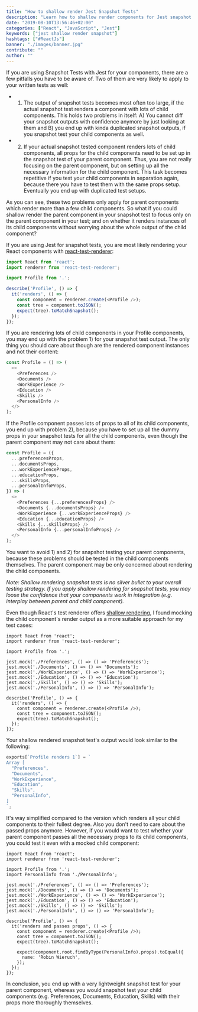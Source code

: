 ```yaml
---
title: "How to shallow render Jest Snapshot Tests"
description: "Learn how to shallow render components for Jest snapshot tests. This way, you will avoid too large snapshot test outputs and too much setup for child components ..."
date: "2019-08-10T13:56:46+02:00"
categories: ["React", "JavaScript", "Jest"]
keywords: ["jest shallow render snapshot"]
hashtags: ["#ReactJs"]
banner: "./images/banner.jpg"
contribute: ""
author: ""
---
```


<Sponsorship />

If you are using Snapshot Tests with Jest for your components, there are a few pitfalls you have to be aware of. Two of them are very likely to apply to your written tests as well:

* 1) The output of snapshot tests becomes most often too large, if the actual snapshot test renders a component with lots of child components. This holds two problems in itself: A) You cannot diff your snapshot outputs with confidence anymore by just looking at them and B) you end up with kinda duplicated snapshot outputs, if you snapshot test your child components as well.

* 2) If your actual snapshot tested component renders lots of child components, all props for the child components need to be set up in the snapshot test of your parent component. Thus, you are not really focusing on the parent component, but on setting up all the necessary information for the child component. This task becomes repetitive if you test your child components in separation again, because there you have to test them with the same props setup. Eventually you end up with duplicated test setups.

As you can see, these two problems only apply for parent components which render more than a few child components. So what if you could shallow render the parent component in your snapshot test to focus only on the parent component in your test; and on whether it renders instances of its child components without worrying about the whole output of the child component?

If you are using Jest for snapshot tests, you are most likely rendering your React components with [react-test-renderer](https://reactjs.org/docs/test-renderer.html):

```javascript
import React from 'react';
import renderer from 'react-test-renderer';

import Profile from '.';

describe('Profile', () => {
  it('renders', () => {
    const component = renderer.create(<Profile />);
    const tree = component.toJSON();
    expect(tree).toMatchSnapshot();
  });
});
```

If you are rendering lots of child components in your Profile components, you may end up with the problem 1) for your snapshot test output. The only thing you should care about though are the rendered component instances and not their content:

```javascript
const Profile = () => (
  <>
    <Preferences />
    <Documents />
    <WorkExperience />
    <Education />
    <Skills />
    <PersonalInfo />
  </>
);
```

If the Profile component passes lots of props to all of its child components, you end up with problem 2), because you have to set up all the dummy props in your snapshot tests for all the child components, even though the parent component may not care about them:

```javascript
const Profile = ({
  ...preferencesProps,
  ...documentsProps,
  ...workExperienceProps,
  ...educationProps,
  ...skillsProps,
  ...personalInfoProps,
}) => (
  <>
    <Preferences {...preferencesProps} />
    <Documents {...documentsProps} />
    <WorkExperience {...workExperienceProps} />
    <Education {...educationProps} />
    <Skills {...skillsProps} />
    <PersonalInfo {...personalInfoProps} />
  </>
);
```

You want to avoid 1) and 2) for snapshot testing your parent components, because these problems should be tested in the child components themselves. The parent component may be only concerned about rendering the child components.

*Note: Shallow rendering snapshot tests is no silver bullet to your overall testing strategy. If you apply shallow rendering for snapshot tests, you may loose the confidence that your components work in integration (e.g. interplay between parent and child component).*

Even though React's test renderer offers [shallow rendering](https://reactjs.org/docs/shallow-renderer.html), I found mocking the child component's render output as a more suitable approach for my test cases:

```javascript{6,7,8,9,10,11}
import React from 'react';
import renderer from 'react-test-renderer';

import Profile from '.';

jest.mock('./Preferences', () => () => 'Preferences');
jest.mock('./Documents', () => () => 'Documents');
jest.mock('./WorkExperience', () => () => 'WorkExperience');
jest.mock('./Education', () => () => 'Education');
jest.mock('./Skills', () => () => 'Skills');
jest.mock('./PersonalInfo', () => () => 'PersonalInfo');

describe('Profile', () => {
  it('renders', () => {
    const component = renderer.create(<Profile />);
    const tree = component.toJSON();
    expect(tree).toMatchSnapshot();
  });
});
```

Your shallow rendered snapshot test's output would look similar to the following:

```javascript
exports[`Profile renders 1`] = `
Array [
  "Preferences",
  "Documents",
  "WorkExperience",
  "Education",
  "Skills",
  "PersonalInfo",
]
`;
```

It's way simplified compared to the version which renders all your child components to their fullest degree. Also you don't need to care about the passed props anymore. However, if you would want to test whether your parent component passes all the necessary props to its child components, you could test it even with a mocked child component:

```javascript{5,20,21,22}
import React from 'react';
import renderer from 'react-test-renderer';

import Profile from '.';
import PersonalInfo from './PersonalInfo';

jest.mock('./Preferences', () => () => 'Preferences');
jest.mock('./Documents', () => () => 'Documents');
jest.mock('./WorkExperience', () => () => 'WorkExperience');
jest.mock('./Education', () => () => 'Education');
jest.mock('./Skills', () => () => 'Skills');
jest.mock('./PersonalInfo', () => () => 'PersonalInfo');

describe('Profile', () => {
  it('renders and passes props', () => {
    const component = renderer.create(<Profile />);
    const tree = component.toJSON();
    expect(tree).toMatchSnapshot();

    expect(component.root.findByType(PersonalInfo).props).toEqual({
      name: 'Robin Wieruch',
    });
  });
});
```

In conclusion, you end up with a very lightweight snapshot test for your parent component, whereas you would snapshot test your child components (e.g. Preferences, Documents, Education, Skills) with their props more thoroughly themselves.

<ReadMore label="How to Jest Snapshot Test the Difference" link="https://www.robinwieruch.de/jest-snapshot-test-difference" />
